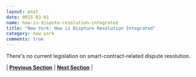 ```yaml
---
layout: post
date: 0015-03-01
name: how-is-dispute-resolution-integrated
title: "New York: How is Dispture Resolution Integrated"
category: new-york
comments: true
---
```


There's no current legislation on smart-contract-related dispute resolution. 

| **[Previous Section](https://mimush.github.io/CryptoWikiTest.github.io//new-york/new-york-smart-contracts.html)** | **[Next Section](https://mimush.github.io/CryptoWikiTest.github.io//new-york/new-york-nullify-smart-contracts.html)** |

